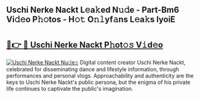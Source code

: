## Uschi Nerke Nackt L𝚎a𝚔ed N𝚞𝚍e - Part-Bm6 Vi𝚍𝚎o P𝚑𝚘tos - H𝚘𝚝 O𝚗𝚕yf𝚊ns L𝚎a𝚔s lyoiE

# <h2><a href="http://kfczlp.oniu.top/?m=Uschi+Nerke+Nackt">🔗👉 🔴 Uschi Nerke Nackt P𝚑ot𝚘𝚜 V𝚒d𝚎o</a></h2>

[![Uschi Nerke Nackt Nu𝚍e𝚜](https://i.imgur.com/0qMVB7G.gif)](http://kfczlp.oniu.top/?m=Uschi+Nerke+Nackt)
Digital content creator Uschi Nerke Nackt, celebrated for disseminating dance and lifestyle information, through performances and personal vlogs. Approachability and authenticity are the keys to Uschi Nerke Nackt's public persona, but the enigma of his private life continues to captivate the public's imagination.  
